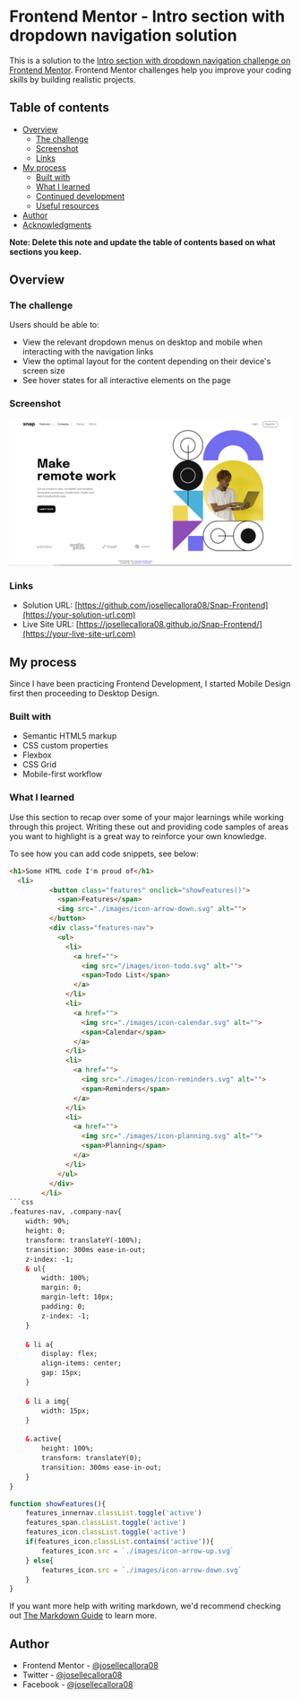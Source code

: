 # Frontend Mentor - Intro section with dropdown navigation solution

This is a solution to the [Intro section with dropdown navigation challenge on Frontend Mentor](https://www.frontendmentor.io/challenges/intro-section-with-dropdown-navigation-ryaPetHE5). Frontend Mentor challenges help you improve your coding skills by building realistic projects. 

## Table of contents

- [Overview](#overview)
  - [The challenge](#the-challenge)
  - [Screenshot](#screenshot)
  - [Links](#links)
- [My process](#my-process)
  - [Built with](#built-with)
  - [What I learned](#what-i-learned)
  - [Continued development](#continued-development)
  - [Useful resources](#useful-resources)
- [Author](#author)
- [Acknowledgments](#acknowledgments)

**Note: Delete this note and update the table of contents based on what sections you keep.**

## Overview

### The challenge

Users should be able to:

- View the relevant dropdown menus on desktop and mobile when interacting with the navigation links
- View the optimal layout for the content depending on their device's screen size
- See hover states for all interactive elements on the page

### Screenshot

![Snap Website](./images/screenshot.PNG)
### Links

- Solution URL: [https://github.com/josellecallora08/Snap-Frontend](https://your-solution-url.com)
- Live Site URL: [https://josellecallora08.github.io/Snap-Frontend/](https://your-live-site-url.com)

## My process
Since I have been practicing Frontend Development, I started Mobile Design first then proceeding to Desktop Design.
### Built with

- Semantic HTML5 markup
- CSS custom properties
- Flexbox
- CSS Grid
- Mobile-first workflow

### What I learned

Use this section to recap over some of your major learnings while working through this project. Writing these out and providing code samples of areas you want to highlight is a great way to reinforce your own knowledge.

To see how you can add code snippets, see below:

```html
<h1>Some HTML code I'm proud of</h1>
  <li>
          <button class="features" onclick="showFeatures()">
            <span>Features</span>
            <img src="./images/icon-arrow-down.svg" alt="">
          </button>
          <div class="features-nav">
            <ul>
              <li>
                <a href="">
                  <img src="/images/icon-todo.svg" alt="">
                  <span>Todo List</span>
                </a>
              </li>
              <li>
                <a href="">
                  <img src="./images/icon-calendar.svg" alt="">
                  <span>Calendar</span>
                </a>
              </li>
              <li>
                <a href="">
                  <img src="./images/icon-reminders.svg" alt="">
                  <span>Reminders</span>
                </a>
              </li>
              <li>
                <a href="">
                  <img src="./images/icon-planning.svg" alt="">
                  <span>Planning</span>
                </a>
              </li>
            </ul>
          </div>
        </li>
```css
.features-nav, .company-nav{
    width: 90%;
    height: 0;
    transform: translateY(-100%);
    transition: 300ms ease-in-out;
    z-index: -1;
    & ul{
        width: 100%;
        margin: 0;
        margin-left: 10px;
        padding: 0;
        z-index: -1;
    }

    & li a{
        display: flex;
        align-items: center;
        gap: 15px;
    }

    & li a img{
        width: 15px;
    }

    &.active{
        height: 100%;
        transform: translateY(0);
        transition: 300ms ease-in-out;
    }
}
```
```js
function showFeatures(){
    features_innernav.classList.toggle('active')
    features_span.classList.toggle('active')
    features_icon.classList.toggle('active')
    if(features_icon.classList.contains('active')){
        features_icon.src = `./images/icon-arrow-up.svg`
    } else{
        features_icon.src = `./images/icon-arrow-down.svg`
    }
}
```

If you want more help with writing markdown, we'd recommend checking out [The Markdown Guide](https://www.markdownguide.org/) to learn more.


## Author

- Frontend Mentor - [@josellecallora08](https://www.frontendmentor.io/profile/yourusername)
- Twitter - [@josellecallora08](https://www.twitter.com/yourusername)
- Facebook - [@josellecallora08](https://www.facebook.com/yourusername)

